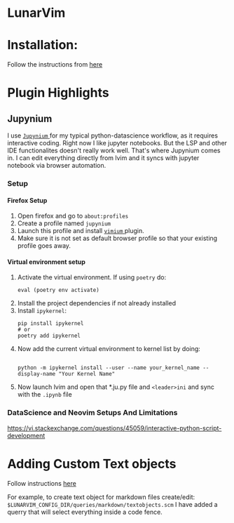 # LunarVim

# Installation: 
Follow the instructions from [here](https://www.lunarvim.org/docs/installation)

# Plugin Highlights

## Jupynium
I use [ `Jupynium` ](https://github.com/kiyoon/jupynium.nvim) for my typical python-datascience workflow, as it requires
interactive coding. Right now I like jupyter notebooks. But the LSP and other
IDE functionalites doesn't really work well. That's where Jupynium comes in. I can edit everything
directly from lvim and it syncs with jupyter notebook via browser automation.

### Setup
#### Firefox Setup
1. Open firefox and go to `about:profiles`
2. Create a profile named `jupynium`
3. Launch this profile and install [ `vimium` ](https://addons.mozilla.org/en-US/firefox/addon/vimium-ff/) plugin.
4. Make sure it is not set as default browser profile so that your existing profile goes away.

#### Virtual environment setup
1. Activate the virtual environment. If using `poetry` do:
    ```fish
    eval (poetry env activate)
   ```
2. Install the project dependencies if not already installed
3. Install `ipykernel`:
    ```fish
    pip install ipykernel
    # or
    poetry add ipykernel
    ```
5. Now add the current virtual environment to kernel list by doing:
    ```fish

    python -m ipykernel install --user --name your_kernel_name --display-name "Your Kernel Name"
    ```
6. Now launch lvim and open that *.ju.py file and `<leader>ini` and sync with the `.ipynb` file

### DataScience and Neovim Setups And Limitations
https://vi.stackexchange.com/questions/45059/interactive-python-script-development


# Adding Custom Text objects
Follow instructions [here](https://github.com/nvim-treesitter/nvim-treesitter?tab=readme-ov-file#adding-queries)

For example, to create text object for markdown files create/edit:  `$LUNARVIM_CONFIG_DIR/queries/markdown/textobjects.scm`
I have added a querry that will select everything inside a code fence.


